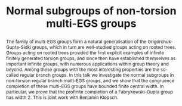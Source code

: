 ---
surname: Thillaisundaram
speaker: Anitha Thillaisundaram
institution: Lund University
website: https://www.lunduniversity.lu.se/lucat/user/40c60ced6eb85185431ffc505d8283a7
title: "Normal subgroups of non-torsion multi-EGS groups"
abstract: "The family of multi-EGS groups form a natural generalisation of the Grigorchuk-Gupta-Sidki groups, which in turn are well-studied groups acting on rooted trees. Groups acting on rooted trees provided the first explicit examples of infinite finitely generated torsion groups, and since then have established themselves as important infinite groups, with numerous applications within group theory and beyond. Among these groups with the most interesting properties are the so-called regular branch groups. In this talk we investigate the normal subgroups in non-torsion regular branch multi-EGS groups, and we show that the congruence completion of these multi-EGS groups have bounded finite central width. In particular, we prove that the profinite completion of a Fabrykowski-Gupta group has width 2. This is joint work with Benjamin Klopsch."
---
